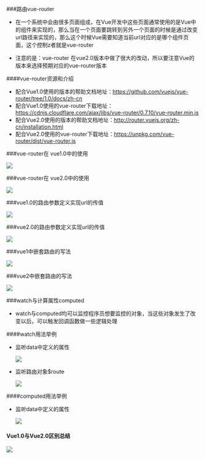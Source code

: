 ###路由vue-router

 * 
    在一个系统中会由很多页面组成，在Vue开发中这些页面通常使用的是Vue中的组件来实现的，那么当在一个页面要跳转到另外一个页面的时候是通过改变url路径来实现的，那么这个时候Vue需要知道当前url对应的是哪个组件页面，这个控制z者就是vue-router
  
 * 注意的是：vue-router 在vue2.0版本中做了很大的改动，所以要注意Vue的版本来选择预期对应的vue-router版本

####vue-router资源和介绍

- 配合Vue1.0使用的版本的帮助文档地址：https://github.com/vuejs/vue-router/tree/1.0/docs/zh-cn
- 配合Vue1.0使用的vue-router下载地址：https://cdnjs.cloudflare.com/ajax/libs/vue-router/0.7.10/vue-router.min.js
- 配合Vue2.0使用的版本的帮助文档地址：http://router.vuejs.org/zh-cn/installation.html
- 配合Vue2.0使用的vue-router下载地址：https://unpkg.com/vue-router/dist/vue-router.js

###vue-router在 vue1.0中的使用


   
   ![](/assets/d4-1.png)
    
###vue-router在 vue2.0中的使用

   ![](/assets/d4-2.png)
    
###vue1.0的路由参数定义实现url的传值

   ![](/assets/d4-3.png)
  
###vue2.0的路由参数定义实现url的传值

  ![](/assets/d4-4.png)
  
###vue1中嵌套路由的写法

  ![](/assets/d4-5.png)

###vue2中嵌套路由的写法

  ![](/assets/d4-6.png)
  
  
###watch与计算属性computed

*  watch与computed均可以监控程序员想要监控的对象，当这些对象发生了改变以后，可以触发回调函数做一些逻辑处理

####watch用法举例

- 监听data中定义的属性

  ![](/assets/d4-7.png)

- 监听路由对象$route

  ![](/assets/d4-8.png)
  

####computed用法举例

- 监听data中定义的属性

  ![](/assets/d4-9.png)
  
#### Vue1.0与Vue2.0区别总结

  ![](/assets/d4-10.png)


